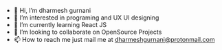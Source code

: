 - 👋 Hi, I’m dharmesh gurnani
- 👀 I’m interested in programing and UX UI designing 
- 🌱 I’m currently learning React JS
- 💞️ I’m looking to collaborate on OpenSource Projects
- 📫 How to reach me just mail me at dharmeshgurnani@protonmail.com
